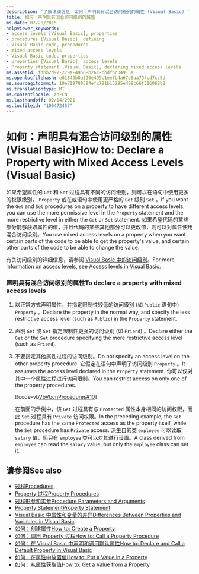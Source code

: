 ```yaml
---
description: '了解详细信息：如何：声明具有混合访问级别的属性 (Visual Basic) '
title: 如何：声明具有混合访问级别的属性
ms.date: 07/20/2015
helpviewer_keywords:
- access levels [Visual Basic], properties
- procedures [Visual Basic], defining
- Visual Basic code, procedures
- mixed access levels
- Visual Basic code, properties
- properties [Visual Basic], access levels
- Property statement [Visual Basic], declaring mixed access levels
ms.assetid: fdbb2d97-279a-4956-b26c-cbdfbc34915a
ms.openlocfilehash: e01849b0a590e499c1ee7b4a67d6aa794cd7cc5d
ms.sourcegitcommit: 10e719780594efc781b15295e499c66f316068b8
ms.translationtype: MT
ms.contentlocale: zh-CN
ms.lasthandoff: 02/14/2021
ms.locfileid: "100472457"
---
```

# <a name="how-to-declare-a-property-with-mixed-access-levels-visual-basic"></a><span data-ttu-id="6d312-103">如何：声明具有混合访问级别的属性 (Visual Basic)</span><span class="sxs-lookup"><span data-stu-id="6d312-103">How to: Declare a Property with Mixed Access Levels (Visual Basic)</span></span>

<span data-ttu-id="6d312-104">如果希望属性的 `Get` 和 `Set` 过程具有不同的访问级别，则可以在语句中使用更多的权限级别， `Property` 或在或语句中使用更严格的 `Get` 级别 `Set` 。</span><span class="sxs-lookup"><span data-stu-id="6d312-104">If you want the `Get` and `Set` procedures on a property to have different access levels, you can use the more permissive level in the `Property` statement and the more restrictive level in either the `Get` or `Set` statement.</span></span> <span data-ttu-id="6d312-105">如果希望代码的某些部分能够获取属性的值，并且代码的某些其他部分可以更改值，则可以对属性使用混合访问级别。</span><span class="sxs-lookup"><span data-stu-id="6d312-105">You use mixed access levels on a property when you want certain parts of the code to be able to get the property's value, and certain other parts of the code to be able to change the value.</span></span>  
  
 <span data-ttu-id="6d312-106">有关访问级别的详细信息，请参阅 [Visual Basic 中的访问级别](../declared-elements/access-levels.md)。</span><span class="sxs-lookup"><span data-stu-id="6d312-106">For more information on access levels, see [Access levels in Visual Basic](../declared-elements/access-levels.md).</span></span>  
  
### <a name="to-declare-a-property-with-mixed-access-levels"></a><span data-ttu-id="6d312-107">声明具有混合访问级别的属性</span><span class="sxs-lookup"><span data-stu-id="6d312-107">To declare a property with mixed access levels</span></span>  
  
1. <span data-ttu-id="6d312-108">以正常方式声明属性，并指定限制性较低的访问级别 (如 `Public` 语句中) `Property` 。</span><span class="sxs-lookup"><span data-stu-id="6d312-108">Declare the property in the normal way, and specify the less restrictive access level (such as `Public`) in the `Property` statement.</span></span>  
  
2. <span data-ttu-id="6d312-109">声明 `Get` 或 `Set` 指定限制性更强的访问级别 (如 `Friend`) 。</span><span class="sxs-lookup"><span data-stu-id="6d312-109">Declare either the `Get` or the `Set` procedure specifying the more restrictive access level (such as `Friend`).</span></span>  
  
3. <span data-ttu-id="6d312-110">不要指定其他属性过程的访问级别。</span><span class="sxs-lookup"><span data-stu-id="6d312-110">Do not specify an access level on the other property procedure.</span></span> <span data-ttu-id="6d312-111">它假定在语句中声明了访问级别 `Property` 。</span><span class="sxs-lookup"><span data-stu-id="6d312-111">It assumes the access level declared in the `Property` statement.</span></span> <span data-ttu-id="6d312-112">你可以仅对其中一个属性过程进行访问限制。</span><span class="sxs-lookup"><span data-stu-id="6d312-112">You can restrict access on only one of the property procedures.</span></span>  
  
     [!code-vb[VbVbcnProcedures#10](~/samples/snippets/visualbasic/VS_Snippets_VBCSharp/VbVbcnProcedures/VB/Class1.vb#10)]  
  
     <span data-ttu-id="6d312-113">在前面的示例中，该 `Get` 过程具有与 `Protected` 属性本身相同的访问权限，而此 `Set` 过程具有 `Private` 访问权限。</span><span class="sxs-lookup"><span data-stu-id="6d312-113">In the preceding example, the `Get` procedure has the same `Protected` access as the property itself, while the `Set` procedure has `Private` access.</span></span> <span data-ttu-id="6d312-114">派生自的类 `employee` 可以读取 `salary` 值，但只有 `employee` 类可以对其进行设置。</span><span class="sxs-lookup"><span data-stu-id="6d312-114">A class derived from `employee` can read the `salary` value, but only the `employee` class can set it.</span></span>  
  
## <a name="see-also"></a><span data-ttu-id="6d312-115">请参阅</span><span class="sxs-lookup"><span data-stu-id="6d312-115">See also</span></span>

- [<span data-ttu-id="6d312-116">过程</span><span class="sxs-lookup"><span data-stu-id="6d312-116">Procedures</span></span>](./index.md)
- [<span data-ttu-id="6d312-117">Property 过程</span><span class="sxs-lookup"><span data-stu-id="6d312-117">Property Procedures</span></span>](./property-procedures.md)
- [<span data-ttu-id="6d312-118">过程形参和实参</span><span class="sxs-lookup"><span data-stu-id="6d312-118">Procedure Parameters and Arguments</span></span>](./procedure-parameters-and-arguments.md)
- [<span data-ttu-id="6d312-119">Property Statement</span><span class="sxs-lookup"><span data-stu-id="6d312-119">Property Statement</span></span>](../../../language-reference/statements/property-statement.md)
- [<span data-ttu-id="6d312-120">Visual Basic 中属性和变量的差异</span><span class="sxs-lookup"><span data-stu-id="6d312-120">Differences Between Properties and Variables in Visual Basic</span></span>](./differences-between-properties-and-variables.md)
- [<span data-ttu-id="6d312-121">如何：创建属性</span><span class="sxs-lookup"><span data-stu-id="6d312-121">How to: Create a Property</span></span>](./how-to-create-a-property.md)
- [<span data-ttu-id="6d312-122">如何：调用 Property 过程</span><span class="sxs-lookup"><span data-stu-id="6d312-122">How to: Call a Property Procedure</span></span>](./how-to-call-a-property-procedure.md)
- [<span data-ttu-id="6d312-123">如何：在 Visual Basic 中声明和调用默认属性</span><span class="sxs-lookup"><span data-stu-id="6d312-123">How to: Declare and Call a Default Property in Visual Basic</span></span>](./how-to-declare-and-call-a-default-property.md)
- [<span data-ttu-id="6d312-124">如何：在属性中放置值</span><span class="sxs-lookup"><span data-stu-id="6d312-124">How to: Put a Value in a Property</span></span>](./how-to-put-a-value-in-a-property.md)
- [<span data-ttu-id="6d312-125">如何：从属性获取值</span><span class="sxs-lookup"><span data-stu-id="6d312-125">How to: Get a Value from a Property</span></span>](./how-to-get-a-value-from-a-property.md)
